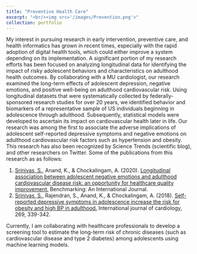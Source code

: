 ```yaml
---
title: "Preventive Health Care"
excerpt: "<br/><img src='/images/Prevention.png'>"
collection: portfolio
---
```


My interest in pursuing research in early intervention, preventive care, and health informatics has grown in recent times, especially with the rapid adoption of digital health tools, which could either improve a system depending on its implementation. A significant portion of my research efforts has been focused on analyzing longitudinal data for identifying the impact of risky adolescent behaviors and characteristics on adulthood health outcomes. By collaborating with a MU cardiologist, our research examined the long-term effects of adolescent depression, negative emotions, and positive well-being on adulthood cardiovascular risk.  Using longitudinal datasets that were systematically collected by federally-sponsored research studies for over 20 years, we identified behavior and biomarkers of a representative sample of US individuals beginning in adolescence through adulthood. Subsequently, statistical models were developed to ascertain its impact on cardiovascular health later in life.  Our research was among the first to associate the adverse implications of adolescent self-reported depressive symptoms and negative emotions on adulthood cardiovascular risk factors such as hypertension and obesity. This research has also been recognized by Science Trends (scientific blog), and other researchers on Twitter. Some of the publications from this research as as follows:

1. <ins>Srinivas, S.,</ins> Anand, K., & Chockalingam, A. (2020). [Longitudinal association between adolescent negative emotions and adulthood cardiovascular disease risk: an opportunity for healthcare quality improvement.](https://www.emerald.com/insight/content/doi/10.1108/BIJ-01-2020-0028/full/html) Benchmarking: An International Journal.
1. <ins>Srinivas, S.,</ins> Rajendran, S., Anand, K., & Chockalingam, A. (2018). [Self-reported depressive symptoms in adolescence increase the risk for obesity and high BP in adulthood.](https://www.emerald.com/insight/content/doi/10.1108/BIJ-01-2020-0028/full/html) International journal of cardiology, 269, 339-342.


Currently, I am collaborating with healthcare professionals to develop a screening tool to estimate the long-term risk of chronic diseases (such as cardiovascular disease and type 2 diabetes) among adolescents using machine learning models. 

